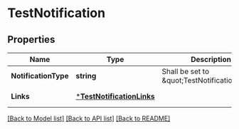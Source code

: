 # TestNotification

## Properties
Name | Type | Description | Notes
------------ | ------------- | ------------- | -------------
**NotificationType** | **string** | Shall be set to \&quot;TestNotification\&quot;. | [default to null]
**Links** | [***TestNotificationLinks**](TestNotification__links.md) |  | [default to null]

[[Back to Model list]](../README.md#documentation-for-models) [[Back to API list]](../README.md#documentation-for-api-endpoints) [[Back to README]](../README.md)


